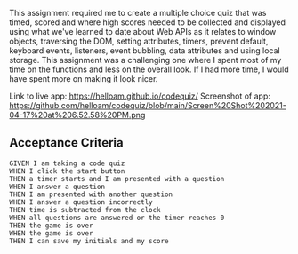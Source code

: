 This assignment required me to create a multiple choice quiz that was timed, scored and where high scores needed to be collected and displayed using what we've learned to date about Web APIs as it relates to window objects, traversing the DOM, setting attributes, timers, prevent default, keyboard events, listeners, event bubbling, data attributes and using local storage. This assignment was a challenging one where I spent most of my time on the functions and less on the overall look. If I had more time, I would have spent more on making it look nicer. 

Link to live app: https://helloam.github.io/codequiz/
Screenshot of app: https://github.com/helloam/codequiz/blob/main/Screen%20Shot%202021-04-17%20at%206.52.58%20PM.png

## Acceptance Criteria

```
GIVEN I am taking a code quiz
WHEN I click the start button
THEN a timer starts and I am presented with a question
WHEN I answer a question
THEN I am presented with another question
WHEN I answer a question incorrectly
THEN time is subtracted from the clock
WHEN all questions are answered or the timer reaches 0
THEN the game is over
WHEN the game is over
THEN I can save my initials and my score




